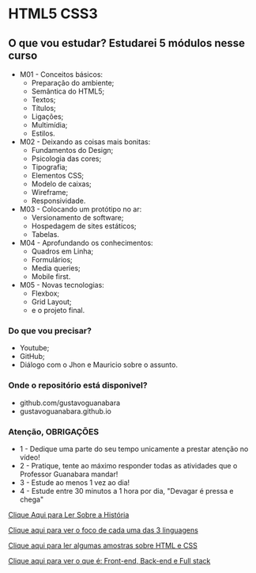 # HTML5  CSS3

## O que vou estudar? Estudarei 5 módulos nesse curso

- M01 - Conceitos básicos:
  - Preparação do ambiente;
  - Semântica do HTML5;
  - Textos;
  - Títulos;
  - Ligações;
  - Multimídia;
  - Estilos.
- M02 - Deixando as coisas mais bonitas:
  - Fundamentos do Design;
  - Psicologia das cores;
  - Tipografia;
  - Elementos CSS;
  - Modelo de caixas;
  - Wireframe;
  - Responsividade.
- M03 - Colocando um protótipo no ar:
  - Versionamento de software;
  - Hospedagem de sites estáticos;
  - Tabelas.
- M04 - Aprofundando os conhecimentos:
  - Quadros em Linha;
  - Formulários;
  - Media queries;
  - Mobile first.
- M05 - Novas tecnologias:
  - Flexbox;
  - Grid Layout;
  - e o projeto final.

### Do que vou precisar?

- Youtube;
- GitHub;
- Diálogo com o Jhon e Mauricio sobre o assunto.

### Onde o repositório está disponivel?

- github.com/gustavoguanabara
- gustavoguanabara.github.io

### Atenção, OBRIGAÇÕES

- 1 - Dedique uma parte do seu tempo unicamente a prestar atenção no vídeo!
- 2 - Pratique, tente ao máximo responder todas as atividades que o Professor Guanabara mandar!
- 3 - Estude ao menos 1 vez ao dia!
- 4 - Estude entre 30 minutos a 1 hora por dia,
"Devagar é pressa e chega"

[Clique Aqui para Ler Sobre a História](docs/history.md)

[Clique aqui para ver o foco de cada uma das 3 linguagens](docs/foco_das_linguagens.md)

[Clique aqui para ler algumas amostras sobre HTML e CSS](docs/amostras_html_css.md)

[Clique aqui para ver o que é: Front-end, Back-end e Full stack](docs/front_back_fullstack.md)
